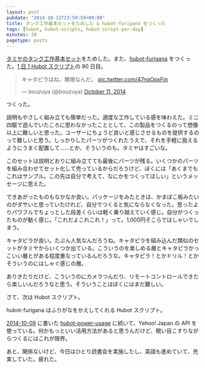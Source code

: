 ```yaml
---
layout: post
pubdate: "2014-10-11T23:59:59+09:00"
title: タンク工作基本セットをためした & hubot-furigana をつくった
tags: [hubot, hubot-scripts, hubot-script-per-day]
minutes: 30
pagetype: posts
---
```

[タミヤのタンク工作基本セット][tamiya]をためした。また、[hubot-furigana][gh:bouzuya/hubot-furigana] をつくった。[1 日 1 Hubot スクリプト][hubot-script-per-day]の 90 日目。

<blockquote class="twitter-tweet" data-partner="tweetdeck"><p>キャタピラはね、無限なんだ。 <a href="http://t.co/47nqOpxFjn">pic.twitter.com/47nqOpxFjn</a></p>&mdash; bouzuya (@bouzuya) <a href="https://twitter.com/bouzuya/status/520759082987171840">October 11, 2014</a></blockquote>
<script async src="//platform.twitter.com/widgets.js" charset="utf-8"></script>

つくった。

説明もやさしく組み立ても簡単だった。適度な工作している感を味わえた。ミニ四駆で遊んでいたころに思わなかったこととして、この製品をつくるのって想像以上に難しいと思った。ユーザーにちょうど良いと感じさせるものを提供するのって難しいと思う。しっかりしたパーツがつくれたうえで、それを手軽に扱えるようにうまく配置して……とか、そういうのも。タミヤはすごいな。

このセットは説明どおりに組み立てても最後にパーツが残る。いくつかのパーツを組み合わせてセット化して売っているからだろうけど、ぼくには「あくまでもこれはサンプル。この先は自分で考えて、なにかをつくってほしい」というメッセージに思えた。

できあがったものもなかなか良い。パッケージをみたときは、かまぼこ板みたいのがダサいと思っていたけれど、自分でつくると気にならなくなった。思ったよりパワフルでちょっとした段差くらいは軽く乗り越えていく感じ。自分がつくったものが動く感じ。「これだよこれこれ！」って。1,000円そこらではしゃいでしまう。

キャタピラが良い。たぶん人気なんだろうね。キャタピラを組み込んだ類似のセットがタミヤからいくつか出ている。こういうのを楽しめる層とキャタピラかっこいい層とがある程度重なっているんだろうな。キャタピラ！とかドリル！とかそういうのにはしゃぐ感じの層。

ありきたりだけど、こういうのにカメラつんだり、リモートコントロールできたら楽しいんだろうなと思う。そういうことはぼくにはまだ難しい。

さて、次は Hubot スクリプト。

hubot-furigana はふりがなをかえしてくれる Hubot スクリプト。

[2014-10-09][] に書いた [hubot-power-usage][gh:bouzuya/hubot-power-usage] に続いて、Yahoo! Japan の API を使っている。何かもっといい活用方法があると思うんだけど、眠い目こすりながらつくるにはこれが限界。

あと、関係ないけど、今日はひとり読書会を実施したし、英語も進めていて、充実していた。疲れた。

[2014-10-09]: http://blog.bouzuya.net/2014/10/09/
[tamiya]: http://www.tamiya.com/japan/products/70108tracked_vehicle/
[gh:bouzuya/hubot-furigana]: https://github.com/bouzuya/hubot-furigana
[gh:bouzuya/hubot-power-usage]: https://github.com/bouzuya/hubot-power-usage
[hubot-script-per-day]: http://blog.bouzuya.net/posts?tags=hubot-script-per-day
